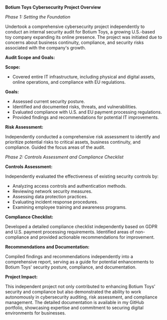 **Botium Toys Cybersecurity Project Overview**

*Phase 1: Setting the Foundation*

Undertook a comprehensive cybersecurity project independently to conduct an internal security audit for Botium Toys, a growing U.S.-based toy company expanding its online presence. The project was initiated due to concerns about business continuity, compliance, and security risks associated with the company's growth.

**Audit Scope and Goals:**

**Scope:**
- Covered entire IT infrastructure, including physical and digital assets, online operations, and compliance with EU regulations.

**Goals:**
- Assessed current security posture.
- Identified and documented risks, threats, and vulnerabilities.
- Evaluated compliance with U.S. and EU payment processing regulations.
- Provided findings and recommendations for potential IT improvements.

**Risk Assessment:**

Independently conducted a comprehensive risk assessment to identify and prioritize potential risks to critical assets, business continuity, and compliance. Guided the focus areas of the audit.

*Phase 2: Controls Assessment and Compliance Checklist*

**Controls Assessment:**

Independently evaluated the effectiveness of existing security controls by:

- Analyzing access controls and authentication methods.
- Reviewing network security measures.
- Assessing data protection practices.
- Evaluating incident response procedures.
- Examining employee training and awareness programs.

**Compliance Checklist:**

Developed a detailed compliance checklist independently based on GDPR and U.S. payment processing requirements. Identified areas of non-compliance and provided actionable recommendations for improvement.

**Recommendations and Documentation:**

Compiled findings and recommendations independently into a comprehensive report, serving as a guide for potential enhancements to Botium Toys' security posture, compliance, and documentation.

**Project Impact:**

This independent project not only contributed to enhancing Botium Toys' security and compliance but also demonstrated the ability to work autonomously in cybersecurity auditing, risk assessment, and compliance management. The detailed documentation is available in my GitHub portfolio, showcasing expertise and commitment to securing digital environments for businesses.
